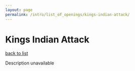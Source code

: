```yaml
---
layout: page
permalink: /intro/list_of_openings/kings-indian-attack/
---
```


# Kings Indian Attack

[back to list](..)

Description unavailable